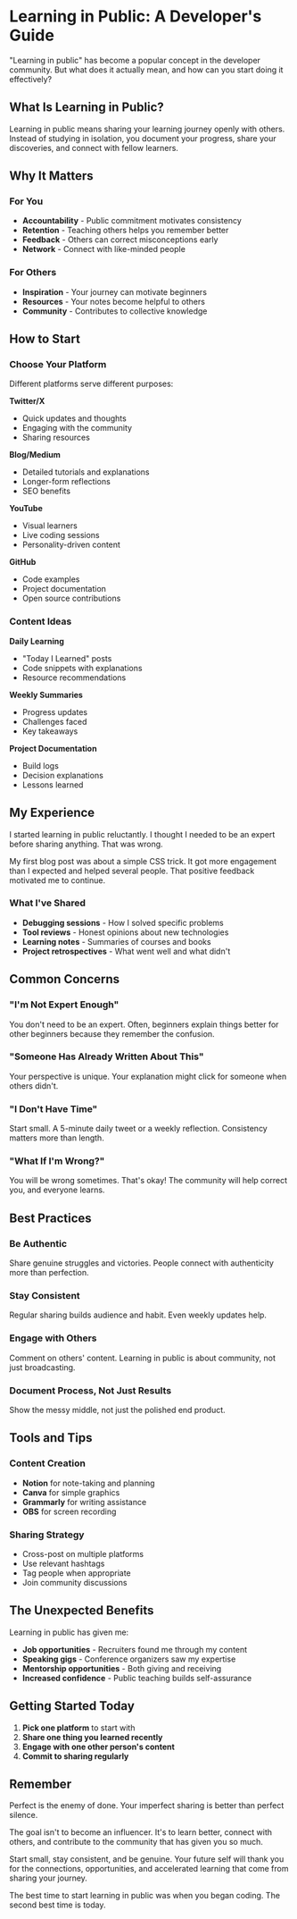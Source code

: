 # Learning in Public: A Developer's Guide

"Learning in public" has become a popular concept in the developer community. But what does it actually mean, and how can you start doing it effectively?

## What Is Learning in Public?

Learning in public means sharing your learning journey openly with others. Instead of studying in isolation, you document your progress, share your discoveries, and connect with fellow learners.

## Why It Matters

### For You
- **Accountability** - Public commitment motivates consistency
- **Retention** - Teaching others helps you remember better
- **Feedback** - Others can correct misconceptions early
- **Network** - Connect with like-minded people

### For Others
- **Inspiration** - Your journey can motivate beginners
- **Resources** - Your notes become helpful to others
- **Community** - Contributes to collective knowledge

## How to Start

### Choose Your Platform
Different platforms serve different purposes:

**Twitter/X**
- Quick updates and thoughts
- Engaging with the community
- Sharing resources

**Blog/Medium**
- Detailed tutorials and explanations
- Longer-form reflections
- SEO benefits

**YouTube**
- Visual learners
- Live coding sessions
- Personality-driven content

**GitHub**
- Code examples
- Project documentation
- Open source contributions

### Content Ideas

**Daily Learning**
- "Today I Learned" posts
- Code snippets with explanations
- Resource recommendations

**Weekly Summaries**
- Progress updates
- Challenges faced
- Key takeaways

**Project Documentation**
- Build logs
- Decision explanations
- Lessons learned

## My Experience

I started learning in public reluctantly. I thought I needed to be an expert before sharing anything. That was wrong.

My first blog post was about a simple CSS trick. It got more engagement than I expected and helped several people. That positive feedback motivated me to continue.

### What I've Shared
- **Debugging sessions** - How I solved specific problems
- **Tool reviews** - Honest opinions about new technologies
- **Learning notes** - Summaries of courses and books
- **Project retrospectives** - What went well and what didn't

## Common Concerns

### "I'm Not Expert Enough"
You don't need to be an expert. Often, beginners explain things better for other beginners because they remember the confusion.

### "Someone Has Already Written About This"
Your perspective is unique. Your explanation might click for someone when others didn't.

### "I Don't Have Time"
Start small. A 5-minute daily tweet or a weekly reflection. Consistency matters more than length.

### "What If I'm Wrong?"
You will be wrong sometimes. That's okay! The community will help correct you, and everyone learns.

## Best Practices

### Be Authentic
Share genuine struggles and victories. People connect with authenticity more than perfection.

### Stay Consistent
Regular sharing builds audience and habit. Even weekly updates help.

### Engage with Others
Comment on others' content. Learning in public is about community, not just broadcasting.

### Document Process, Not Just Results
Show the messy middle, not just the polished end product.

## Tools and Tips

### Content Creation
- **Notion** for note-taking and planning
- **Canva** for simple graphics
- **Grammarly** for writing assistance
- **OBS** for screen recording

### Sharing Strategy
- Cross-post on multiple platforms
- Use relevant hashtags
- Tag people when appropriate
- Join community discussions

## The Unexpected Benefits

Learning in public has given me:
- **Job opportunities** - Recruiters found me through my content
- **Speaking gigs** - Conference organizers saw my expertise
- **Mentorship opportunities** - Both giving and receiving
- **Increased confidence** - Public teaching builds self-assurance

## Getting Started Today

1. **Pick one platform** to start with
2. **Share one thing you learned recently**
3. **Engage with one other person's content**
4. **Commit to sharing regularly**

## Remember

Perfect is the enemy of done. Your imperfect sharing is better than perfect silence.

The goal isn't to become an influencer. It's to learn better, connect with others, and contribute to the community that has given you so much.

Start small, stay consistent, and be genuine. Your future self will thank you for the connections, opportunities, and accelerated learning that come from sharing your journey.

The best time to start learning in public was when you began coding. The second best time is today.